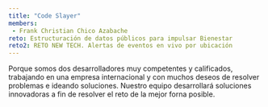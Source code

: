 ```yaml
---
title: "Code Slayer"
members:
 - Frank Christian Chico Azabache
reto: Estructuración de datos públicos para impulsar Bienestar
reto2: RETO NEW TECH. Alertas de eventos en vivo por ubicación
---
```


Porque somos dos desarrolladores muy competentes y calificados, trabajando en una empresa internacional y con muchos deseos de resolver problemas e ideando soluciones. Nuestro equipo desarrollará soluciones innovadoras a fin de resolver el reto de la mejor forna posible.